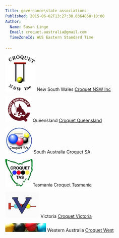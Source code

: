 ```yaml
---
Title: governance\state associations
Published: 2015-06-02T13:27:38.0364858+10:00
Author:
  Name: Susan Linge
  Email: croquet.australia@gmail.com
  TimeZoneId: AUS Eastern Standard Time

---
```

<img src= "/nswlogo2.jpg" alt= "CNSW logo"/> New South Wales [Croquet NSW Inc](http://www.croquet-nsw.org/contact.html)

<img src= "/caq-logo3.png" alt= "CAQ logo"/> Queensland [Croquet Queensland](http://croquetqld.org/672-2/)

<img src= "/croquetsa-round3.jpg" alt= "SACA logo"/> South Australia [Croquet SA](http://www.croquetsa.com.au/?page_id=3238)

<img src= "/Tasmania6.jpg" alt= "Croquet Tasmania logo"/>Tasmania [Croquet Tasmania](http://croquettas.com/wp-content/uploads/TCDoc-Office-Bearers.pdf)

<img src= "/croquet-victoria3.png" alt= "Croquet Victoria logo"/>   Victoria [Croquet Victoria](http://www.croquetvic.asn.au/officers.php)

<img src= "/wa-logo4.jpg" alt= "Croquet West logo"/>    Western Australia [Croquet West](http://www.croquetwest.org.au/?page_id=16)